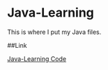 # Java-Learning
This is where I put my Java files.

##Link

[Java-Learning Code][1]

[1]:https://github.com/haoteng10/Java-Learning/tree/master/JavaLearning/src/com/company
